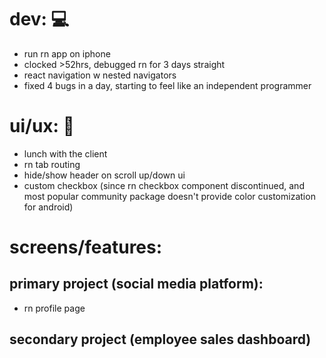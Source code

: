 # dev: 💻
- run rn app on iphone
- clocked >52hrs, debugged rn for 3 days straight
- react navigation w nested navigators
- fixed 4 bugs in a day, starting to feel like an independent programmer

# ui/ux: 🎨
- lunch with the client
- rn tab routing
- hide/show header on scroll up/down ui
- custom checkbox (since rn checkbox component discontinued, and most popular community package doesn't provide color customization for android)

# screens/features: 

## primary project (social media platform): 
- rn profile page

## secondary project (employee sales dashboard)

